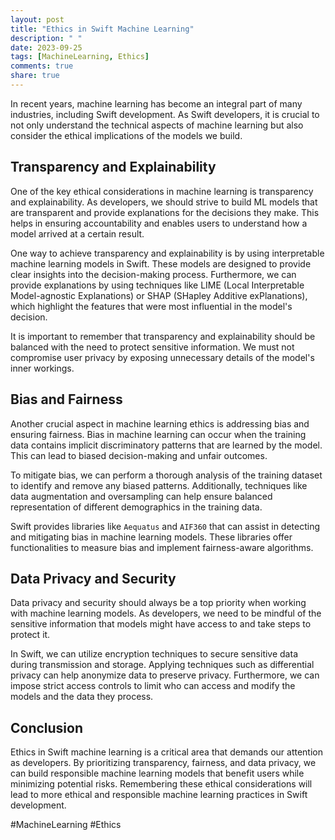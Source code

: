 ```yaml
---
layout: post
title: "Ethics in Swift Machine Learning"
description: " "
date: 2023-09-25
tags: [MachineLearning, Ethics]
comments: true
share: true
---
```


In recent years, machine learning has become an integral part of many industries, including Swift development. As Swift developers, it is crucial to not only understand the technical aspects of machine learning but also consider the ethical implications of the models we build.

## Transparency and Explainability

One of the key ethical considerations in machine learning is transparency and explainability. As developers, we should strive to build ML models that are transparent and provide explanations for the decisions they make. This helps in ensuring accountability and enables users to understand how a model arrived at a certain result.

One way to achieve transparency and explainability is by using interpretable machine learning models in Swift. These models are designed to provide clear insights into the decision-making process. Furthermore, we can provide explanations by using techniques like LIME (Local Interpretable Model-agnostic Explanations) or SHAP (SHapley Additive exPlanations), which highlight the features that were most influential in the model's decision.

It is important to remember that transparency and explainability should be balanced with the need to protect sensitive information. We must not compromise user privacy by exposing unnecessary details of the model's inner workings.

## Bias and Fairness

Another crucial aspect in machine learning ethics is addressing bias and ensuring fairness. Bias in machine learning can occur when the training data contains implicit discriminatory patterns that are learned by the model. This can lead to biased decision-making and unfair outcomes.

To mitigate bias, we can perform a thorough analysis of the training dataset to identify and remove any biased patterns. Additionally, techniques like data augmentation and oversampling can help ensure balanced representation of different demographics in the training data.

Swift provides libraries like `Aequatus` and `AIF360` that can assist in detecting and mitigating bias in machine learning models. These libraries offer functionalities to measure bias and implement fairness-aware algorithms.

## Data Privacy and Security

Data privacy and security should always be a top priority when working with machine learning models. As developers, we need to be mindful of the sensitive information that models might have access to and take steps to protect it.

In Swift, we can utilize encryption techniques to secure sensitive data during transmission and storage. Applying techniques such as differential privacy can help anonymize data to preserve privacy. Furthermore, we can impose strict access controls to limit who can access and modify the models and the data they process.

## Conclusion

Ethics in Swift machine learning is a critical area that demands our attention as developers. By prioritizing transparency, fairness, and data privacy, we can build responsible machine learning models that benefit users while minimizing potential risks. Remembering these ethical considerations will lead to more ethical and responsible machine learning practices in Swift development.

#MachineLearning #Ethics